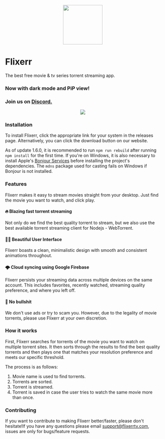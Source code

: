<p align="center">
<img src="https://github.com/carlelieser/Flixerr/blob/master/assets/imgs/icon.png?raw=true=" width="128" height="128"/>
</p>

# Flixerr
The best free movie & tv series torrent streaming app.

### Now with dark mode and PiP view!

### Join us on <a href="https://discord.gg/vQPuPjS"> Discord. </a>

<p align="center">
<img src="https://github.com/carlelieser/Flixerr/blob/master/assets/imgs/new-mac-mockup.png?raw=true=">
</p>

### Installation
To install Flixerr, click the appropriate link for your system in the releases page. Alternatively, you can click the download button on our website.

As of update 1.6.0, it is recommended to run `npm run rebuild` after running `npm install` for the first time. If you're on Windows, it is also necessary to install Apple's [Bonjour Services](https://download.developer.apple.com/Developer_Tools/bonjour_sdk_for_windows_v3.0/bonjoursdksetup.exe) before installing the project's dependencies. The `mdns` package used for casting fails on Windows if Bonjour is not installed.

### Features
Flixerr makes it easy to stream movies straight from your desktop. Just find the movie you want to watch, and click play.

#### 🔥 Blazing fast torrent streaming
Not only do we find the best quality torrent to stream, but we also use the best available torrent streaming client for Nodejs - WebTorrent. 

#### 👍🏼 Beautiful User Interface
Flixerr boasts a clean, minimalistic design with smooth and consistent animations throughout.

#### 🌩️ Cloud syncing using Google Firebase
Flixerr persists your streaming data across multiple devices on the same account. This includes favorites, recently watched, streaming quality preference, and where you left off.

#### 💩 No bullshit
We don't use ads or try to scam you. However, due to the legality of movie torrents, please use Flixerr at your own discretion.

### How it works
First, Flixerr searches for torrents of the movie you want to watch on multiple torrent sites. It then sorts through the results to find the best quality torrents and then plays one that matches your resolution preference and meets our specific threshold. 

The process is as follows:
1. Movie name is used to find torrents.
2. Torrents are sorted.
3. Torrent is streamed.
4. Torrent is saved in case the user tries to watch the same movie more than once.

### Contributing
 If you want to contribute to making Flixerr better/faster, please don't hesitate!If you have any questions please email support@flixerrtv.com, issues are only for bugs/feature requests. 
